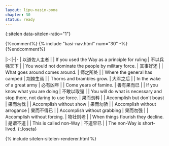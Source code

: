 ```yaml
---
layout: lipu-nasin-pona
chapter: 30
status: ready
---
```


{:sitelen data-sitelen-ratio="1"}

{%comment%}
{% include "kasi-nav.html" num="30" -%}
{%endcomment%}

|:-:|-|-
| 以道佐人主者 |  | If you used the Way as a principle for ruling
| 不以兵强天下 |  | You would not dominate the people by military force.
| 其事好还     |  | What goes around comes around.
| 师之所处     |  | Where the general has camped
| 荆棘生焉     |  | Thorns and brambles grow.
| 大军之后     |  | In the wake of a great army
| 必有凶年     |  | Come years of famine.
| 善有果而已   |  | If you know what you are doing
| 不敢以取强   |  | You will do what is necessary and stop there, not daring to use force.
| 果而勿矜     |  | Accomplish but don't boast
| 果而勿伐     |  | Accomplish without show
| 果而勿骄     |  | Accomplish without arrogance
| 果而不得已   |  | Accomplish without grabbing
| 果而勿强     |  | Accomplish without forcing.
| 物壮则老     |  | When things flourish they decline.
| 是谓不道     |  | This is called non-Way
| 不道早已     |  | The non-Way is short-lived.
{:.loseta}

{% include sitelen-sitelen-renderer.html %}
